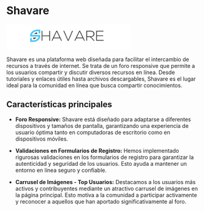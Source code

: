 
# Shavare
![Shavare Logo](https://github.com/EzequielPalma/shavare/blob/main/images/logo.png)


Shavare es una plataforma web diseñada para facilitar el intercambio de recursos a través de internet. Se trata de un foro responsive que permite a los usuarios compartir y discutir diversos recursos en línea. Desde tutoriales y enlaces útiles hasta archivos descargables, Shavare es el lugar ideal para la comunidad en línea que busca compartir conocimientos.

## Características principales

- **Foro Responsive:** Shavare está diseñado para adaptarse a diferentes dispositivos y tamaños de pantalla, garantizando una experiencia de usuario óptima tanto en computadoras de escritorio como en dispositivos móviles.

- **Validaciones en Formularios de Registro:** Hemos implementado rigurosas validaciones en los formularios de registro para garantizar la autenticidad y seguridad de los usuarios. Esto ayuda a mantener un entorno en línea seguro y confiable.

- **Carrusel de Imágenes - Top Usuarios:** Destacamos a los usuarios más activos y contribuyentes mediante un atractivo carrusel de imágenes en la página principal. Esto motiva a la comunidad a participar activamente y reconocer a aquellos que han aportado significativamente al foro.
